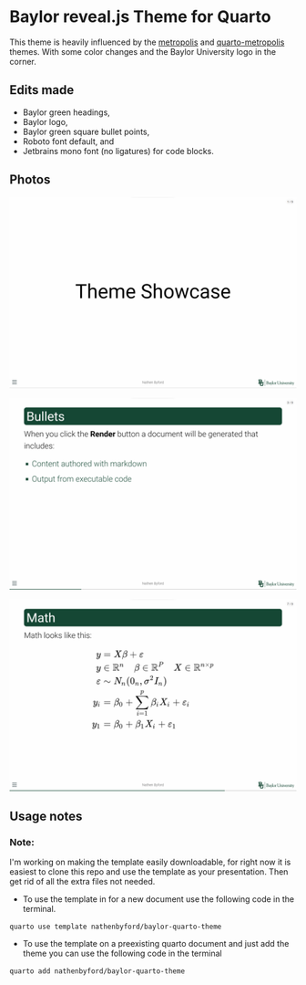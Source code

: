 # Baylor reveal.js Theme for Quarto

This theme is heavily influenced by the [metropolis](https://github.com/pat-s/xaringan-metropolis) and [quarto-metropolis](https://codeberg.org/pat-s/quarto-metropolis) themes. With some color changes and the Baylor University logo in the corner.

## Edits made

-   Baylor green headings,
-   Baylor logo,
-   Baylor green square bullet points,
-   Roboto font default, and
-   Jetbrains mono font (no ligatures) for code blocks.

## Photos

![](Example/Pictures/Title.png)

![](Example/Pictures/List.png)

![](Example/Pictures/math.png)

## Usage notes

### Note:

I'm working on making the template easily downloadable, for right now it is easiest to clone this repo and use the template as your presentation. Then get rid of all the extra files not needed.

-   To use the template in for a new document use the following code in the terminal.

```         
quarto use template nathenbyford/baylor-quarto-theme
```

-   To use the template on a preexisting quarto document and just add the theme you can use the following code in the terminal

```         
quarto add nathenbyford/baylor-quarto-theme
```

